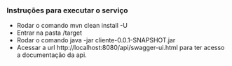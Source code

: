 ### Instruções para executar o serviço
 * Rodar o comando mvn clean install -U
 * Entrar na pasta /target
 * Rodar o comando java -jar cliente-0.0.1-SNAPSHOT.jar
 * Acessar a url http://localhost:8080/api/swagger-ui.html para ter acesso a documentação da api.